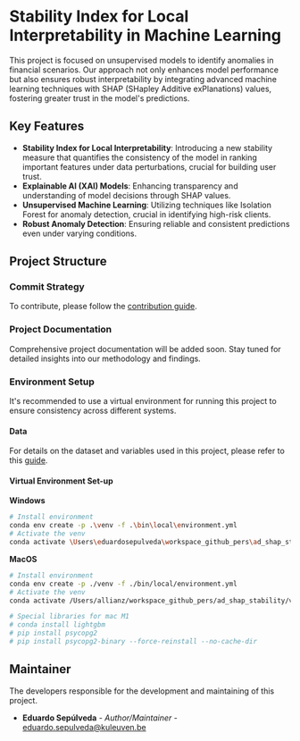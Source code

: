 # Stability Index for Local Interpretability in Machine Learning

This project is focused on unsupervised models to identify anomalies in financial scenarios. Our approach not only enhances model performance but also ensures robust interpretability by integrating advanced machine learning techniques with SHAP (SHapley Additive exPlanations) values, fostering greater trust in the model's predictions.

## Key Features

* **Stability Index for Local Interpretability**: Introducing a new stability measure that quantifies the consistency of the model in ranking important features under data perturbations, crucial for building user trust.
* **Explainable AI (XAI) Models**: Enhancing transparency and understanding of model decisions through SHAP values.
* **Unsupervised Machine Learning**: Utilizing techniques like Isolation Forest for anomaly detection, crucial in identifying high-risk clients.
* **Robust Anomaly Detection**: Ensuring reliable and consistent predictions even under varying conditions.

## Project Structure

### Commit Strategy

To contribute, please follow the [contribution guide](https://github.com/edo1691/ad_shap_stability).

### Project Documentation

Comprehensive project documentation will be added soon. Stay tuned for detailed insights into our methodology and findings.

### Environment Setup

It's recommended to use a virtual environment for running this project to ensure consistency across different systems.

#### Data

For details on the dataset and variables used in this project, please refer to this [guide](https://archive.ics.uci.edu/ml/datasets/statlog+(german+credit+data)).

#### Virtual Environment Set-up

**Windows**
```bash
# Install environment
conda env create -p .\venv -f .\bin\local\environment.yml
# Activate the venv
conda activate \Users\eduardosepulveda\workspace_github_pers\ad_shap_stability\venv
```

**MacOS**
```bash
# Install environment
conda env create -p ./venv -f ./bin/local/environment.yml
# Activate the venv
conda activate /Users/allianz/workspace_github_pers/ad_shap_stability/venv

# Special libraries for mac M1
# conda install lightgbm
# pip install psycopg2
# pip install psycopg2-binary --force-reinstall --no-cache-dir
```

**Maintainer**
------------------

The developers responsible for the development and maintaining of this project.

* **Eduardo Sepúlveda** - *Author/Maintainer* - [eduardo.sepulveda@kuleuven.be](https://github.com/edo1691)
